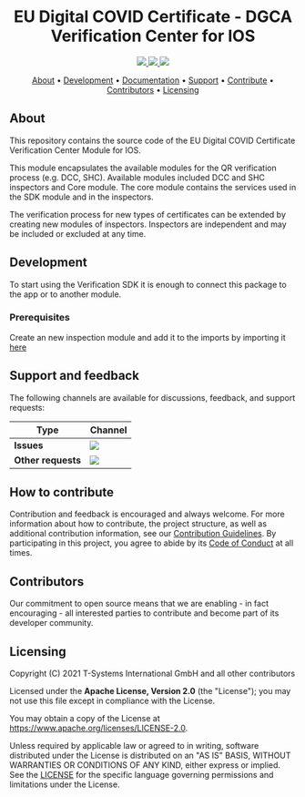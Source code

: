 <h1 align="center">
   EU Digital COVID Certificate - DGCA Verification Center for IOS
</h1>

<p align="center">
  <a href="/../../commits/" title="Last Commit">
    <img src="https://img.shields.io/github/last-commit/eu-digital-green-certificates/dgca-verification-center-ios?style=flat">
  </a>
  <a href="/../../issues" title="Open Issues">
    <img src="https://img.shields.io/github/issues/eu-digital-green-certificates/dgca-verification-center-ios?style=flat">
  </a>
  <a href="./LICENSE" title="License">
    <img src="https://img.shields.io/badge/License-Apache%202.0-green.svg?style=flat">
  </a>
</p>

<p align="center">
  <a href="#about">About</a> •
  <a href="#development">Development</a> •
  <a href="#documentation">Documentation</a> •
  <a href="#support-and-feedback">Support</a> •
  <a href="#how-to-contribute">Contribute</a> •
  <a href="#contributors">Contributors</a> •
  <a href="#licensing">Licensing</a>
</p>

## About

This repository contains the source code of the EU Digital COVID Certificate Verification Center Module for IOS. 

This module encapsulates the available modules for the QR verification process (e.g. DCC, SHC). Available modules included DCC and SHC inspectors and Core module. The core module contains the services used in the SDK module and in the inspectors.

The verification process for new types of certificates can be extended by creating new modules of inspectors. Inspectors are independent and may be included or excluded at any time.

## Development
To start using the Verification SDK it is enough to connect this package to the app or to another module.


### Prerequisites

Create an new inspection module and add it to the imports by importing it [here](https://github.com/eu-digital-green-certificates/dgca-verification-center-ios/blob/main/Sources/DGCVerificationCenter/DGCVerificationCenter.swift#L66)

## Support and feedback

The following channels are available for discussions, feedback, and support requests:

| Type                     | Channel                                                |
| ------------------------ | ------------------------------------------------------ |
| **Issues**    | <a href="/../../issues" title="Open Issues"><img src="https://img.shields.io/github/issues/eu-digital-green-certificates/dgc-certlogic-android?style=flat"></a>  |
| **Other requests**    | <a href="mailto:opensource@telekom.de" title="Email DGC Team"><img src="https://img.shields.io/badge/email-DGC%20team-green?logo=mail.ru&style=flat-square&logoColor=white"></a>   |

## How to contribute  

Contribution and feedback is encouraged and always welcome. For more information about how to contribute, the project structure, 
as well as additional contribution information, see our [Contribution Guidelines](./CONTRIBUTING.md). By participating in this 
project, you agree to abide by its [Code of Conduct](./CODE_OF_CONDUCT.md) at all times.

## Contributors  

Our commitment to open source means that we are enabling - in fact encouraging - all interested parties to contribute and become part of its developer community.

## Licensing

Copyright (C) 2021 T-Systems International GmbH and all other contributors

Licensed under the **Apache License, Version 2.0** (the "License"); you may not use this file except in compliance with the License.

You may obtain a copy of the License at https://www.apache.org/licenses/LICENSE-2.0.

Unless required by applicable law or agreed to in writing, software distributed under the License is distributed on an "AS IS" 
BASIS, WITHOUT WARRANTIES OR CONDITIONS OF ANY KIND, either express or implied. See the [LICENSE](./LICENSE) for the specific 
language governing permissions and limitations under the License.
